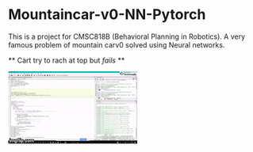 # Mountaincar-v0-NN-Pytorch
This is a project for CMSC818B (Behavioral Planning in Robotics). A very famous problem of mountain carv0 solved using Neural networks. 

** Cart try to rach at top but _fails_ **

![](fail_gif.gif)
